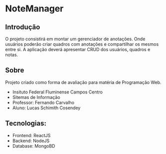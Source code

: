 # NoteManager

## Introdução
O projeto consistirá em montar um gerenciador de anotações. Onde usuários poderão criar quadros com anotações e compartilhar os mesmos entre si.
A aplicação deverá apresentar CRUD dos usuários, quadros e notas.

## Sobre
Projeto criado como forma de avaliação para matéria de Programação Web.
<ul>
<li>Insituto Federal Fluminense Campos Centro</li>
<li>Sitemas de Informação</li>
<li>Professor: Fernando Carvalho</li>
<li>Aluno: Lucas Schimith Cosendey</li>
</ul>

## Tecnologias:
<ul>
<li>Frontend: ReactJS</li>
<li>Backend: NodeJS</li>
<li>Database: MongoBD</li>
</ul>

